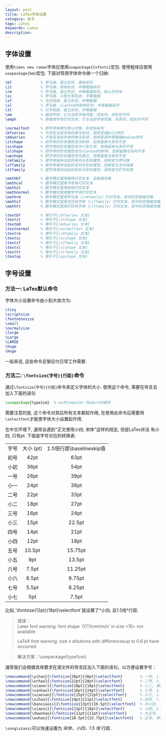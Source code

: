 ```yaml
---
layout: post
title: LaTex字体设置
category: 技术
tags: Latex
keywords: Latex
description: 
---
```



## 字体设置  

使用`times new roman`字体应使用`usepackage{txfonts}`宏包. 使用粗体应使用
`usepackage{bm}`宏包. 下面对常用字体命令做一个归纳:  

```tex
\bf             % 罗马族，直立形状，黑体系列
\it             % 罗马族，斜体形状，中等粗细系列
\rm             % 罗马族，直立形状，中等粗细系列，默认的字体
\sc             % 罗马族，小型大写形状，中等粗细
\sf             % 无衬线族，直立形状，中等粗细
\sl             % 罗马族，slanted的斜体形状，中等粗细系列
\tt             % 打字机族，直立形状，中等粗细
\em             % 强调字体，它与当前字体同族、同系列，但形状不同
\emph           % 用强调字体打印文本，它与当前字体同族、同系列，但形状不同
```

```tex
\normalfont     % 把字体转换为默认的族、形状和系列
\bfseries       % 不改变当前字体的族与形状，但转变成bold序列
\mdseries       % 不改变当前字体的族与形状，但转变成中等粗细medium序列
\itshape        % 把字体的形状属性改为斜体，但保留族与系列不变
\scshape        % 把字体的形状属性改为小型大写，但保留族与系列不变
\slshape        % 把字体的形状属性改为slanted的斜体，但保留族与系列不变
\upshape        % 把字体的形状属性改为直立，但保留族与系列不变
\rmfamily       % 使字体保持当前的系列与形状属性，但转变为罗马族
\sffamily       % 使字体保持当前的系列与形状属性，但转变为无衬线族
\ttfamily       % 使字体保持当前的系列与形状属性，但转变为打字机族
```

```tex
\mathbf         % 数学模式里用粗体打印文本，空格被忽略
\mathcal        % 数学模式里用书写体打印文本
\mathit         % 数学模式里用斜体打印文本
\mathnormal     % 数学模式里用数学字体打印文本
\mathrm         % 数学模式里用罗马体（\rmfamily）打印文本，其中的空格被忽略
\mathsf         % 数学模式里用无衬线字体（\sffamily）打印文本，其中的空格被忽略
\mathtt         % 数学模式里用打印机字体（\ttfamily）打印文本，其中的空格被忽略
```

```tex
\textbf         % 等价于{\bfseries 文本}
\textit         % 等价于{\itshape 文本}
\textmd         % 等价于{\mdseries 文本}
\textnormal     % 等价于{\normalfont 文本}
\textrm         % 等价于{\rmfamily 文本}
\textsc         % 等价于{\scshape 文本}
\textsf         % 等价于{\sffamily 文本}
\textsl         % 等价于{\slshape 文本}
\texttt         % 等价于{\ttfamily 文本}
\textup         % 等价于{\upshape 文本}
```


##  字号设置
### 方法一: LaTex默认命令  

字体大小设置命令由小到大依次为:

```tex
\tiny
\scriptsize
\footnotesize
\small 
\normalsize
\large
\Large
\LARGE
\huge
\Huge  
```  
一般来说, 这些命令足够应付日常工作需要.
    

### 方法二: `\fontsize{字号}{行距}`命令  

通过`\fontsize{字号}{行距}`命令来定义字体的大小. 
使用这个命令, 需要在导言去加入下面的语句

```tex
\usepackage{type1cm}  % cm为Computer Modern的缩写
```  
需要注意的是, 这个命令对其后所有文本都起作用, 在使用此命令后需要用
`\selectfont`才能使字体大小设置起作用.   

在中文环境下, 通常会遇到"正文使用小四, 宋体"这样的规定, 但是LaTex并没
有小四, 只有pt. 下面是字号对应的转换表:  
<center>
<table>
<tr>
   <td> 字号 </td> <td> 大小 (pt)</td> <td>1.5倍行距\baselineskip值 </td>
</tr>
<tr>
<td><center>初号</center> </td> <td><center>42pt</center></td> <td><center>63pt</center> </td>
</tr>  
<tr>
<td><center>小初 </center></td> <td><center>36pt </center></td> <td><center>54pt </center></td>
</tr>
<tr>
<td><center>一号 </center></td> <td><center> 26pt</center></td> <td><center> 39pt</center></td>
</tr>
<tr>
<td><center>小一 </center></td> <td><center>24pt </center></td> <td><center> 36pt</center></td>
</tr>

<tr>
<td><center>二号 </center></td> <td><center> 22pt</center></td> <td><center>33pt </center></td>
</tr>
<tr>
<td><center>小二 </center></td> <td><center>18pt </center></td> <td><center>27pt </center></td>
</tr> 
<tr>
<td><center>三号 </center></td> <td><center>16pt </center></td> <td><center>24pt </center></td>
</tr>
<tr>
<td><center>小三 </center></td> <td><center>15pt </center></td> <td><center>22.5pt </center></td>
</tr>

<tr>
<td><center> 四号</center></td> <td><center> 14pt</center></td> <td><center> 21pt</center></td>
</tr>
<tr>
<td><center>小四 </center></td> <td><center>12pt </center></td> <td><center>18pt </center></td>
</tr>
<tr>
<td><center>五号 </center></td> <td><center>10.5pt</center></td> <td><center>15.75pt </center></td>
</tr>
<tr>
<td><center> 小五</center></td> <td><center>9pt </center></td> <td><center> 13.5pt</center></td>
</tr>

<tr>
<td><center>六号 </center></td> <td><center>7.5pt</center></td> <td><center>11.25pt</center></td>
</tr>
<tr>
<td><center>小六 </center></td> <td><center>6.5pt</center></td> <td><center>9.75pt</center></td>
</tr>
<tr>
<td><center>七号 </center></td> <td><center>5.5pt</center></td> <td><center>8.25pt</center></td>
</tr>
<tr>
<td><center>小七</center></td> <td><center>5pt</center></td> <td><center>7.5pt</center></td>
</tr> 
</table>
</center>  
比如,`\fontsize{12pt}{18pt}\selectfont`就设置了*小四, 且1.5倍*行距. 

>错误：  
>Latex font warning: font shape `OT1/cmr/m/n' in size <15> not available  
>  
> LaTeX font warning: size s stitutions with differencesup to 0.6 pt have occurred

>解决方案：\usepackage{type1cm}  


通常我们会根据具体要求在源文件的导言区加入下面的语句，以方便设置字号：

```tex
\newcommand{\yihao}{\fontsize{26pt}{36pt}\selectfont}        % 一号, 1.4 倍行距
\newcommand{\erhao}{\fontsize{22pt}{28pt}\selectfont}        % 二号, 1.25倍行距
\newcommand{\xiaoer}{\fontsize{18pt}{18pt}\selectfont}       % 小二, 单倍行距
\newcommand{\sanhao}{\fontsize{16pt}{24pt}\selectfont}       % 三号, 1.5倍行距
\newcommand{\xiaosan}{\fontsize{15pt}{22pt}\selectfont}      % 小三, 1.5倍行距
\newcommand{\sihao}{\fontsize{14pt}{21pt}\selectfont}        % 四号, 1.5 倍行距
\newcommand{\banxiaosi}{\fontsize{13pt}{19.5pt}\selectfont}  % 半小四, 1.5倍行距
\newcommand{\xiaosi}{\fontsize{12pt}{18pt}\selectfont}       % 小四, 1.5倍行距
\newcommand{\dawuhao}{\fontsize{11pt}{11pt}\selectfont}      % 大五号, 单倍行距
\newcommand{\wuhao}{\fontsize{10.5pt}{15.75pt}\selectfont}   % 五号, 单倍行距
```  

`\song\xiaosi`可以快速设置为 *宋体，小四，1.5 倍* 行距.
